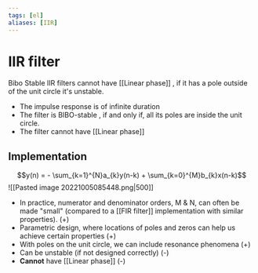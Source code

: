 ```yaml
---
tags: [el]
aliases: [IIR]
---
```

# IIR filter
Bibo Stable IIR filters cannot have [[Linear phase]] , if it has a pole outside of the unit circle it's unstable.

- The impulse response is of infinite duration
- The filter is BIBO-stable , if and only if, all its poles are inside the unit circle. 
- The filter cannot have [[Linear phase]]

## Implementation
$$y(n) = - \sum_{k=1}^{N}a_{k}y(n-k) + \sum_{k=0}^{M}b_{k}x(n-k)$$
![[Pasted image 20221005085448.png|500]]
- In practice, numerator and denominator orders, M & N, can often be made "small" (compared to a [[FIR filter]] implementation with similar properties). (+)
- Parametric design, where locations of poles and zeros can help us achieve certain properties (+)
- With poles on the unit circle, we can include resonance phenomena (+)
- Can be unstable (if not designed correctly) (-)
- **Cannot** have [[Linear phase]] (-)